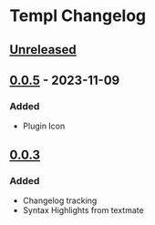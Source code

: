 # Templ Changelog

## [Unreleased]

## [0.0.5] - 2023-11-09

### Added

- Plugin Icon

## [0.0.3]

### Added

- Changelog tracking
- Syntax Highlights from textmate

[Unreleased]: https://github.com/templ-go/templ-jetbrains/compare/v0.0.5...HEAD
[0.0.5]: https://github.com/templ-go/templ-jetbrains/compare/v0.0.3...v0.0.5
[0.0.3]: https://github.com/templ-go/templ-jetbrains/commits/v0.0.3
